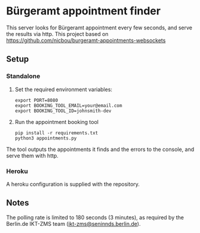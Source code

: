 # Bürgeramt appointment finder

This server looks for Bürgeramt appointment every few seconds, and serve the results via http. This project based on https://github.com/nicbou/burgeramt-appointments-websockets

## Setup

### Standalone

1. Set the required environment variables:
    ```
    export PORT=8080
    export BOOKING_TOOL_EMAIL=your@email.com
    export BOOKING_TOOL_ID=johnsmith-dev
    ```

2. Run the appointment booking tool
    ```
    pip install -r requirements.txt
    python3 appointments.py
    ```

The tool outputs the appointments it finds and the errors to the console, and serve them with http.

### Heroku

A heroku configuration is supplied with the repository.

## Notes

The polling rate is limited to 180 seconds (3 minutes), as required by the Berlin.de IKT-ZMS team (ikt-zms@seninnds.berlin.de).
